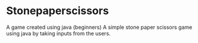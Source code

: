 # Stonepaperscissors
A game created using java (beginners)
A simple stone paper scissors game using java by taking inputs from the users.

